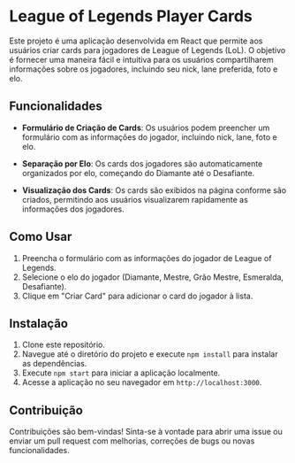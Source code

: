 # League of Legends Player Cards

Este projeto é uma aplicação desenvolvida em React que permite aos usuários criar cards para jogadores de League of Legends (LoL). O objetivo é fornecer uma maneira fácil e intuitiva para os usuários compartilharem informações sobre os jogadores, incluindo seu nick, lane preferida, foto e elo.

## Funcionalidades

- **Formulário de Criação de Cards**: Os usuários podem preencher um formulário com as informações do jogador, incluindo nick, lane, foto e elo.
  
- **Separação por Elo**: Os cards dos jogadores são automaticamente organizados por elo, começando do Diamante até o Desafiante.

- **Visualização dos Cards**: Os cards são exibidos na página conforme são criados, permitindo aos usuários visualizarem rapidamente as informações dos jogadores.

## Como Usar

1. Preencha o formulário com as informações do jogador de League of Legends.
2. Selecione o elo do jogador (Diamante, Mestre, Grão Mestre, Esmeralda, Desafiante).
3. Clique em "Criar Card" para adicionar o card do jogador à lista.

## Instalação

1. Clone este repositório.
2. Navegue até o diretório do projeto e execute `npm install` para instalar as dependências.
3. Execute `npm start` para iniciar a aplicação localmente.
4. Acesse a aplicação no seu navegador em `http://localhost:3000`.

## Contribuição

Contribuições são bem-vindas! Sinta-se à vontade para abrir uma issue ou enviar um pull request com melhorias, correções de bugs ou novas funcionalidades.

